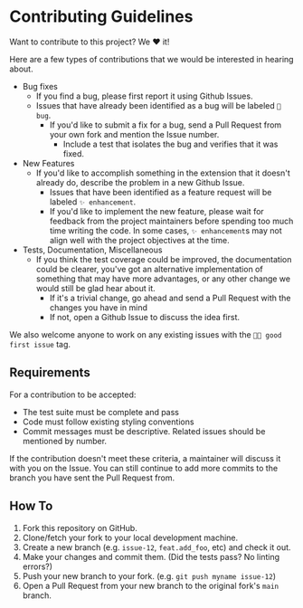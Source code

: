 # Contributing Guidelines

Want to contribute to this project? We ❤️ it!

Here are a few types of contributions that we would be interested in hearing about.

* Bug fixes
  * If you find a bug, please first report it using Github Issues.
  * Issues that have already been identified as a bug will be labeled `🐛 bug`.
    * If you'd like to submit a fix for a bug, send a Pull Request from your own fork and mention the Issue number.
      * Include a test that isolates the bug and verifies that it was fixed.
* New Features
  * If you'd like to accomplish something in the extension that it doesn't already do, describe the problem in a new Github Issue.
    * Issues that have been identified as a feature request will be labeled `✨ enhancement`.
    * If you'd like to implement the new feature, please wait for feedback from the project maintainers before spending
      too much time writing the code. In some cases, `✨ enhancement`s may not align well with the project objectives at
      the time.
* Tests, Documentation, Miscellaneous
  * If you think the test coverage could be improved, the documentation could be clearer, you've got an alternative
    implementation of something that may have more advantages, or any other change we would still be glad hear about
    it.
    * If it's a trivial change, go ahead and send a Pull Request with the changes you have in mind
    * If not, open a Github Issue to discuss the idea first.

We also welcome anyone to work on any existing issues with the `👋🏽 good first issue` tag.

## Requirements

For a contribution to be accepted:

* The test suite must be complete and pass
* Code must follow existing styling conventions
* Commit messages must be descriptive. Related issues should be mentioned by number.

If the contribution doesn't meet these criteria, a maintainer will discuss it with you on the Issue. You can still
continue to add more commits to the branch you have sent the Pull Request from.

## How To

1. Fork this repository on GitHub.
1. Clone/fetch your fork to your local development machine.
1. Create a new branch (e.g. `issue-12`, `feat.add_foo`, etc) and check it out.
1. Make your changes and commit them. (Did the tests pass? No linting errors?)
1. Push your new branch to your fork. (e.g. `git push myname issue-12`)
1. Open a Pull Request from your new branch to the original fork's `main` branch.
